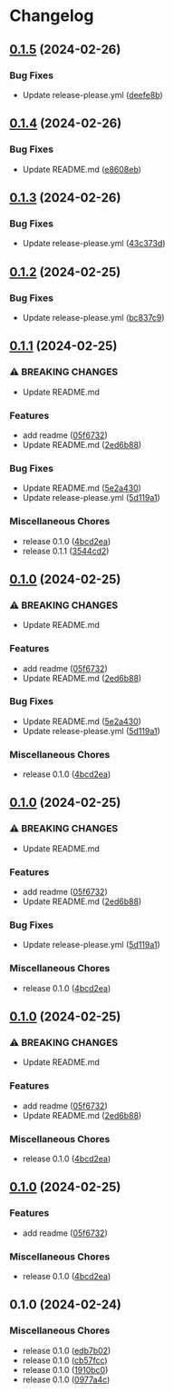 # Changelog

## [0.1.5](https://github.com/yitengjun/release-please-demo/compare/v0.1.4...v0.1.5) (2024-02-26)


### Bug Fixes

* Update release-please.yml ([deefe8b](https://github.com/yitengjun/release-please-demo/commit/deefe8b51e64e8af14f0376dbd6a1c10e0c0764b))

## [0.1.4](https://github.com/yitengjun/release-please-demo/compare/v0.1.3...v0.1.4) (2024-02-26)


### Bug Fixes

* Update README.md ([e8608eb](https://github.com/yitengjun/release-please-demo/commit/e8608eb4f1b778573b55b01cd2ebd3eb43642527))

## [0.1.3](https://github.com/yitengjun/release-please-demo/compare/v0.1.2...v0.1.3) (2024-02-26)


### Bug Fixes

* Update release-please.yml ([43c373d](https://github.com/yitengjun/release-please-demo/commit/43c373d1b893b30093e85fd997ca179c7374cecd))

## [0.1.2](https://github.com/yitengjun/release-please-demo/compare/v0.1.1...v0.1.2) (2024-02-25)


### Bug Fixes

* Update release-please.yml ([bc837c9](https://github.com/yitengjun/release-please-demo/commit/bc837c9bd8c2544e4a02d5abaff65a8d71bbe15e))

## [0.1.1](https://github.com/yitengjun/release-please-demo/compare/v0.1.0...v0.1.1) (2024-02-25)


### ⚠ BREAKING CHANGES

* Update README.md

### Features

* add readme ([05f6732](https://github.com/yitengjun/release-please-demo/commit/05f6732713860a5613ef826512f44ff1895626af))
* Update README.md ([2ed6b88](https://github.com/yitengjun/release-please-demo/commit/2ed6b882fb386b2dfa50e5f5c17779346df0bbbe))


### Bug Fixes

* Update README.md ([5e2a430](https://github.com/yitengjun/release-please-demo/commit/5e2a4300cef7c8ade0e7605d31b74f066d5e26f0))
* Update release-please.yml ([5d119a1](https://github.com/yitengjun/release-please-demo/commit/5d119a1cbf00d761dfe27a70aee316dee1f2be41))


### Miscellaneous Chores

* release 0.1.0 ([4bcd2ea](https://github.com/yitengjun/release-please-demo/commit/4bcd2ea49a1ce27f7f0cf4fbb16cfcbbaed0276e))
* release 0.1.1 ([3544cd2](https://github.com/yitengjun/release-please-demo/commit/3544cd293043948f812c24de97ced94fe70d9f2c))

## [0.1.0](https://github.com/yitengjun/release-please-demo/compare/v0.1.0...v0.1.0) (2024-02-25)


### ⚠ BREAKING CHANGES

* Update README.md

### Features

* add readme ([05f6732](https://github.com/yitengjun/release-please-demo/commit/05f6732713860a5613ef826512f44ff1895626af))
* Update README.md ([2ed6b88](https://github.com/yitengjun/release-please-demo/commit/2ed6b882fb386b2dfa50e5f5c17779346df0bbbe))


### Bug Fixes

* Update README.md ([5e2a430](https://github.com/yitengjun/release-please-demo/commit/5e2a4300cef7c8ade0e7605d31b74f066d5e26f0))
* Update release-please.yml ([5d119a1](https://github.com/yitengjun/release-please-demo/commit/5d119a1cbf00d761dfe27a70aee316dee1f2be41))


### Miscellaneous Chores

* release 0.1.0 ([4bcd2ea](https://github.com/yitengjun/release-please-demo/commit/4bcd2ea49a1ce27f7f0cf4fbb16cfcbbaed0276e))

## [0.1.0](https://github.com/yitengjun/release-please-demo/compare/v0.1.0...v0.1.0) (2024-02-25)


### ⚠ BREAKING CHANGES

* Update README.md

### Features

* add readme ([05f6732](https://github.com/yitengjun/release-please-demo/commit/05f6732713860a5613ef826512f44ff1895626af))
* Update README.md ([2ed6b88](https://github.com/yitengjun/release-please-demo/commit/2ed6b882fb386b2dfa50e5f5c17779346df0bbbe))


### Bug Fixes

* Update release-please.yml ([5d119a1](https://github.com/yitengjun/release-please-demo/commit/5d119a1cbf00d761dfe27a70aee316dee1f2be41))


### Miscellaneous Chores

* release 0.1.0 ([4bcd2ea](https://github.com/yitengjun/release-please-demo/commit/4bcd2ea49a1ce27f7f0cf4fbb16cfcbbaed0276e))

## [0.1.0](https://github.com/yitengjun/release-please-demo/compare/v0.1.0...v0.1.0) (2024-02-25)


### ⚠ BREAKING CHANGES

* Update README.md

### Features

* add readme ([05f6732](https://github.com/yitengjun/release-please-demo/commit/05f6732713860a5613ef826512f44ff1895626af))
* Update README.md ([2ed6b88](https://github.com/yitengjun/release-please-demo/commit/2ed6b882fb386b2dfa50e5f5c17779346df0bbbe))


### Miscellaneous Chores

* release 0.1.0 ([4bcd2ea](https://github.com/yitengjun/release-please-demo/commit/4bcd2ea49a1ce27f7f0cf4fbb16cfcbbaed0276e))

## [0.1.0](https://github.com/yitengjun/release-please-demo/compare/v0.1.0...v0.1.0) (2024-02-25)


### Features

* add readme ([05f6732](https://github.com/yitengjun/release-please-demo/commit/05f6732713860a5613ef826512f44ff1895626af))


### Miscellaneous Chores

* release 0.1.0 ([4bcd2ea](https://github.com/yitengjun/release-please-demo/commit/4bcd2ea49a1ce27f7f0cf4fbb16cfcbbaed0276e))

## 0.1.0 (2024-02-24)


### Miscellaneous Chores

* release 0.1.0 ([edb7b02](https://github.com/yitengjun/release-please-demo/commit/edb7b021c2c9f95ee0e331e1b2c26883575e66b1))
* release 0.1.0 ([cb57fcc](https://github.com/yitengjun/release-please-demo/commit/cb57fcc53084eaddc0be95fa7dfa4fd7a0ff8681))
* release 0.1.0 ([1910bc0](https://github.com/yitengjun/release-please-demo/commit/1910bc0df28f8c02e2b5a3b0bc2eb63681029fde))
* release 0.1.0 ([0977a4c](https://github.com/yitengjun/release-please-demo/commit/0977a4cb47cf0d36e046a3ae5fee7322416c083e))
